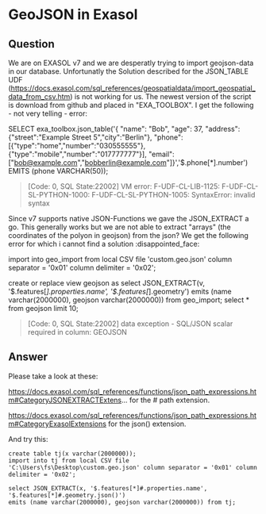 # GeoJSON in Exasol

## Question
We are on EXASOL v7 and we are desperatly trying to import geojson-data in our database.
Unfortunatly the Solution described for the JSON_TABLE UDF (https://docs.exasol.com/sql_references/geospatialdata/import_geospatial_data_from_csv.htm) is not working for us.
The newest version of the script is download from github and placed in "EXA_TOOLBOX". I get the following - not very telling - error:

SELECT exa_toolbox.json_table('{ "name": "Bob", "age": 37, "address":{"street":"Example Street 5","city":"Berlin"},
"phone":[{"type":"home","number":"030555555"},{"type":"mobile","number":"017777777"}],
"email":["bob@example.com","bobberlin@example.com"]}','$.phone[*].number') EMITS (phone VARCHAR(50));

> [Code: 0, SQL State:22002] VM error: F-UDF-CL-LIB-1125: F-UDF-CL-SL-PYTHON-1000: F-UDF-CL-SL-PYTHON-1005: SyntaxError: invalid syntax

Since v7 supports native JSON-Functions we gave the JSON_EXTRACT a go. This generally works but we are not able to extract "arrays" (the coordinates of the
polyon in geojson) from the json? We get the following error for which i cannot find a solution :disappointed_face:

import into geo_import from local CSV file 'custom.geo.json' column separator = '0x01' column delimiter = '0x02';

create or replace view geojson as
select JSON_EXTRACT(v, '\$.features[*].properties.name', '\$.features[*].geometry')
emits (name varchar(2000000), geojson varchar(2000000)) from geo_import;
select * from geojson limit 10;

> [Code: 0, SQL State:22002] data exception - SQL/JSON scalar required in column: GEOJSON

## Answer
Please take a look at these:

https://docs.exasol.com/sql_references/functions/json_path_expressions.htm#CategoryJSONEXTRACTExtens... for the # path extension.

https://docs.exasol.com/sql_references/functions/json_path_expressions.htm#CategoryExasolExtensions for the json() extension.

And try this:
```
create table tj(x varchar(2000000));  
import into tj from local CSV file 'C:\Users\fs\Desktop\custom.geo.json' column separator = '0x01' column delimiter = '0x02';  

select JSON_EXTRACT(x, '$.features[*]#.properties.name', '$.features[*]#.geometry.json()')
emits (name varchar(2000000), geojson varchar(2000000)) from tj;
```
